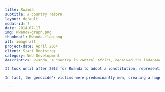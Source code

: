 ```yaml
---
title: Rwanda
subtitle: A country reborn
layout: default
modal-id: 2
date: 2014-07-17
img: Rwanda-graph.png
thumbnail: Rwanda-flag.png
alt: image-alt
project-date: April 2014
client: Start Bootstrap
category: Web Development
description: Rwanda, a country in central Africa, received its independence from Belgium in 1962. Since then, its history was troubled with internal conflicts between its different ethnic groups, mainly between the Hutu and the Tutsi. These tensions resulted in a civil war between 1990 and 1993 that took the lives of 60'000 people. A year later, in 1994, Rwandan leaders, mainly Hutu, commited one of the biggest human atrocities in the last decade of the 20th century; the Rwandan genocide. The UNO estimates that the lives of 800'000 Rwandans were taken by the ravages, majoritarily from the Tutsi.

It took until after 2003 for Rwanda to adopt a constitution, representing its people's will and reach political stability. Since then, Rwanda attained considerable levels of economical development (more than 6% yearly growth), which granted it the reputation of being Africa's Singapore. This due to certain major political reforms: facilitating the creation of new businesses and women.

In fact, the genocide's victims were predominantly men, creating a huge gap between the country's male and female population. In consequence, women gained a much more important role in the Rwandan society: they have better access to education and can take leadership positions and contribute better to the economy. This corroborates with our finding on the relationship between women access to education and economical development.

---
```

